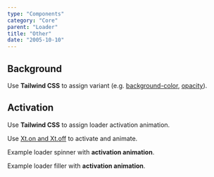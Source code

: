 ```yaml
---
type: "Components"
category: "Core"
parent: "Loader"
title: "Other"
date: "2005-10-10"
---
```


## Background

Use **Tailwind CSS** to assign variant (e.g. [background-color](https://tailwindcss.com/docs/background-color), [opacity](https://tailwindcss.com/docs/opacity)).

<demo>
  <demoinline src="demos/components/loader/background-spinner">
  </demoinline>
  <demoinline src="demos/components/loader/background-filler">
  </demoinline>
</demo>

## Activation

Use **Tailwind CSS** to assign loader activation animation.

Use [Xt.on and Xt.off](/components/global/javascript#xt-on-and-xt-off) to activate and animate.

Example loader spinner with **activation animation**.

<demo>
  <demoinline src="demos/components/loader/js-spinner">
  </demoinline>
</demo>

Example loader filler with **activation animation**.

<demo>
  <demoinline src="demos/components/loader/js-filler">
  </demoinline>
</demo>
